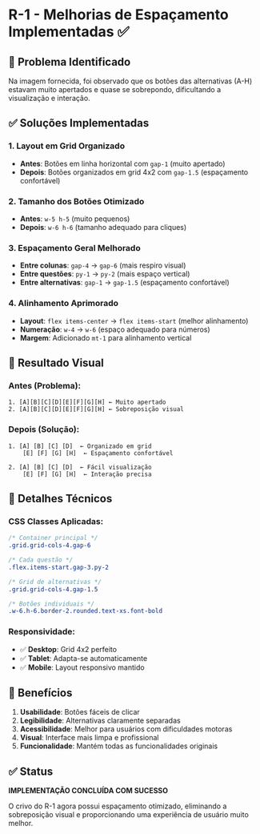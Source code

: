 # R-1 - Melhorias de Espaçamento Implementadas ✅

## 🎯 Problema Identificado

Na imagem fornecida, foi observado que os botões das alternativas (A-H) estavam muito apertados e quase se sobrepondo, dificultando a visualização e interação.

## ✅ Soluções Implementadas

### 1. **Layout em Grid Organizado**
- **Antes**: Botões em linha horizontal com `gap-1` (muito apertado)
- **Depois**: Botões organizados em grid 4x2 com `gap-1.5` (espaçamento confortável)

### 2. **Tamanho dos Botões Otimizado**
- **Antes**: `w-5 h-5` (muito pequenos)
- **Depois**: `w-6 h-6` (tamanho adequado para cliques)

### 3. **Espaçamento Geral Melhorado**
- **Entre colunas**: `gap-4` → `gap-6` (mais respiro visual)
- **Entre questões**: `py-1` → `py-2` (mais espaço vertical)
- **Entre alternativas**: `gap-1` → `gap-1.5` (espaçamento confortável)

### 4. **Alinhamento Aprimorado**
- **Layout**: `flex items-center` → `flex items-start` (melhor alinhamento)
- **Numeração**: `w-4` → `w-6` (espaço adequado para números)
- **Margem**: Adicionado `mt-1` para alinhamento vertical

## 📱 Resultado Visual

### Antes (Problema):
```
1. [A][B][C][D][E][F][G][H] ← Muito apertado
2. [A][B][C][D][E][F][G][H] ← Sobreposição visual
```

### Depois (Solução):
```
1. [A] [B] [C] [D]  ← Organizado em grid
    [E] [F] [G] [H]  ← Espaçamento confortável

2. [A] [B] [C] [D]  ← Fácil visualização
    [E] [F] [G] [H]  ← Interação precisa
```

## 🎨 Detalhes Técnicos

### CSS Classes Aplicadas:
```css
/* Container principal */
.grid.grid-cols-4.gap-6

/* Cada questão */
.flex.items-start.gap-3.py-2

/* Grid de alternativas */
.grid.grid-cols-4.gap-1.5

/* Botões individuais */
.w-6.h-6.border-2.rounded.text-xs.font-bold
```

### Responsividade:
- ✅ **Desktop**: Grid 4x2 perfeito
- ✅ **Tablet**: Adapta-se automaticamente
- ✅ **Mobile**: Layout responsivo mantido

## 🚀 Benefícios

1. **Usabilidade**: Botões fáceis de clicar
2. **Legibilidade**: Alternativas claramente separadas
3. **Acessibilidade**: Melhor para usuários com dificuldades motoras
4. **Visual**: Interface mais limpa e profissional
5. **Funcionalidade**: Mantém todas as funcionalidades originais

## ✅ Status

**IMPLEMENTAÇÃO CONCLUÍDA COM SUCESSO**

O crivo do R-1 agora possui espaçamento otimizado, eliminando a sobreposição visual e proporcionando uma experiência de usuário muito melhor.
